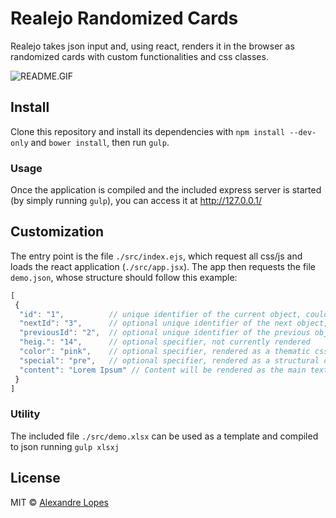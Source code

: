 # Realejo Randomized Cards
Realejo takes json input and, using react, renders it in the browser as randomized cards with custom functionalities and css classes.

![README.GIF](https://github.com/al-lopes/Realejo-Randomized-Cards/raw/master/README.gif)

## Install
Clone this repository and install its dependencies with `npm install --dev-only` and `bower install`, then run `gulp`.

### Usage
Once the application is compiled and the included express server is started (by simply running `gulp`), you can access it at http://127.0.0.1/

## Customization
The entry point is the file `./src/index.ejs`, which request all css/js and loads the react application (`./src/app.jsx`). The app then requests the file `demo.json`, whose structure should follow this example:
```javascript
[
 {
  "id": "1",          // unique identifier of the current object, could be referenced by other objects
  "nextId": "3",      // optional unique identifier of the next object, if present will be rendered as an anchor to the next object at the end of the card content
  "previousId": "2",  // optional unique identifier of the previous object, if present will be rendered as an anchor to the previous object at the beginning of the card content
  "heig.": "14",      // optional specifier, not currently rendered
  "color": "pink",    // optional specifier, rendered as a thematic css class. See app-theme.scss for all thematic classes
  "special": "pre",   // optional specifier, rendered as a structural css class. See app.scss .card for all specials					
  "content": "Lorem Ipsum" // Content will be rendered as the main text in the card
 }
]
```

### Utility
The included file `./src/demo.xlsx` can be used as a template and compiled to json running `gulp xlsxj`

## License
MIT © [Alexandre Lopes](http://alexandrelopes.design)
